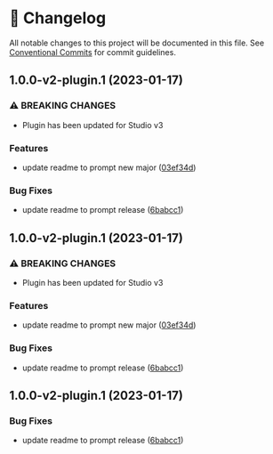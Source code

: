<!-- markdownlint-disable --><!-- textlint-disable -->

# 📓 Changelog

All notable changes to this project will be documented in this file. See
[Conventional Commits](https://conventionalcommits.org) for commit guidelines.

## 1.0.0-v2-plugin.1 (2023-01-17)

### ⚠ BREAKING CHANGES

- Plugin has been updated for Studio v3

### Features

- update readme to prompt new major ([03ef34d](https://github.com/sanity-io/sanity-plugin-seo-pane/commit/03ef34d37a1ea848f1e24d22acbcb2fc58d2054a))

### Bug Fixes

- update readme to prompt release ([6babcc1](https://github.com/sanity-io/sanity-plugin-seo-pane/commit/6babcc151b64e5e4f25c83a04516fd5dd66b3ebd))

## 1.0.0-v2-plugin.1 (2023-01-17)

### ⚠ BREAKING CHANGES

- Plugin has been updated for Studio v3

### Features

- update readme to prompt new major ([03ef34d](https://github.com/sanity-io/sanity-plugin-seo-pane/commit/03ef34d37a1ea848f1e24d22acbcb2fc58d2054a))

### Bug Fixes

- update readme to prompt release ([6babcc1](https://github.com/sanity-io/sanity-plugin-seo-pane/commit/6babcc151b64e5e4f25c83a04516fd5dd66b3ebd))

## 1.0.0-v2-plugin.1 (2023-01-17)

### Bug Fixes

- update readme to prompt release ([6babcc1](https://github.com/sanity-io/sanity-plugin-seo-pane/commit/6babcc151b64e5e4f25c83a04516fd5dd66b3ebd))
